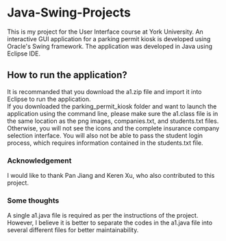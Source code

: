 # Java-Swing-Projects

This is my project for the User Interface course at York University. 
An interactive GUI application for a parking permit kiosk is developed using Oracle's Swing framework.
The application was developed in Java using Eclipse IDE.
## How to run the application?
It is recommanded that you download the a1.zip file and import it into Eclipse to run the application.  
If you downloaded the parking_permit_kiosk folder and want to launch the application using the command line, please make sure the a1.class file is in the same location as the png images, companies.txt, and students.txt files. Otherwise, you will not see the icons and the complete insurance company selection interface. You will also not be able to pass the student login process, which requires information contained in the students.txt file.
### Acknowledgement
I would like to thank Pan Jiang and Keren Xu, who also contributed to this project. 
### Some thoughts
A single a1.java file is required as per the instructions of the project. However, I believe it is better to separate the codes in the a1.java file into several different files for better maintainability. 
